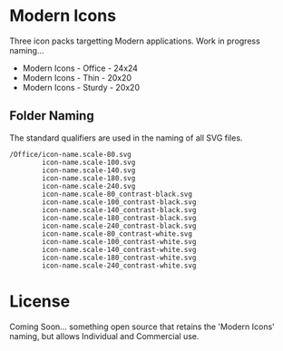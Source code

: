 # Modern Icons

Three icon packs targetting Modern applications. Work in progress naming...

- Modern Icons - Office - 24x24
- Modern Icons - Thin - 20x20
- Modern Icons - Sturdy - 20x20

## Folder Naming

The standard qualifiers are used in the naming of all SVG files.

```text
/Office/icon-name.scale-80.svg
        icon-name.scale-100.svg
        icon-name.scale-140.svg
        icon-name.scale-180.svg
        icon-name.scale-240.svg
        icon-name.scale-80_contrast-black.svg
        icon-name.scale-100_contrast-black.svg
        icon-name.scale-140_contrast-black.svg
        icon-name.scale-180_contrast-black.svg
        icon-name.scale-240_contrast-black.svg
        icon-name.scale-80_contrast-white.svg
        icon-name.scale-100_contrast-white.svg
        icon-name.scale-140_contrast-white.svg
        icon-name.scale-180_contrast-white.svg
        icon-name.scale-240_contrast-white.svg
```

# License

Coming Soon... something open source that retains the 'Modern Icons' naming, but allows Individual and Commercial use.

